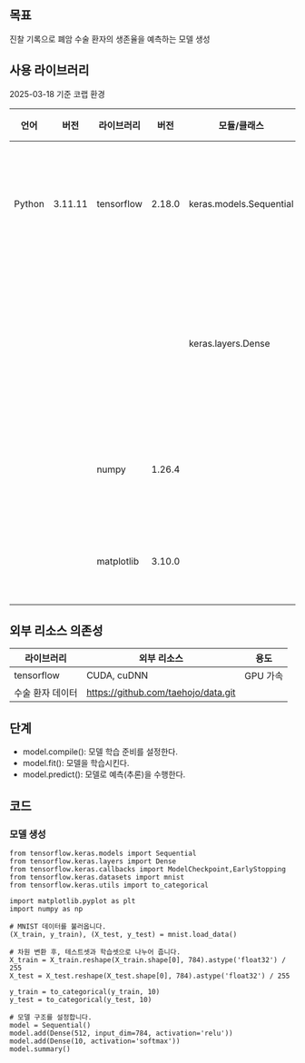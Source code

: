## 목표
진찰 기록으로 폐암 수술 환자의 생존율을 예측하는 모델 생성

## 사용 라이브러리
2025-03-18 기준 코랩 환경

|언어|버전|라이브러리|버전|모듈/클래스|용도|
|---|---|---|---|---|---|
|Python|3.11.11|tensorflow|2.18.0|keras.models.Sequential|전체 모델 구조를 정의|
|||||keras.layers.Dense|모델 내부의 개별 층을 구성|
|||numpy|1.26.4||데이터 불러오기|
|||matplotlib|3.10.0||데이터 시각화|

## 외부 리소스 의존성
|라이브러리|외부 리소스|용도|
|---|---|---|
|tensorflow|CUDA, cuDNN|GPU 가속|
|수술 환자 데이터|https://github.com/taehojo/data.git||

## 단계

- model.compile(): 모델 학습 준비를 설정한다.
- model.fit(): 모델을 학습시킨다.
- model.predict(): 모델로 예측(추론)을 수행한다.


## 코드

### 모델 생성
```
from tensorflow.keras.models import Sequential
from tensorflow.keras.layers import Dense
from tensorflow.keras.callbacks import ModelCheckpoint,EarlyStopping
from tensorflow.keras.datasets import mnist
from tensorflow.keras.utils import to_categorical

import matplotlib.pyplot as plt
import numpy as np

# MNIST 데이터를 불러옵니다. 
(X_train, y_train), (X_test, y_test) = mnist.load_data()

# 차원 변환 후, 테스트셋과 학습셋으로 나누어 줍니다.
X_train = X_train.reshape(X_train.shape[0], 784).astype('float32') / 255
X_test = X_test.reshape(X_test.shape[0], 784).astype('float32') / 255

y_train = to_categorical(y_train, 10)
y_test = to_categorical(y_test, 10)

# 모델 구조를 설정합니다.
model = Sequential()
model.add(Dense(512, input_dim=784, activation='relu'))
model.add(Dense(10, activation='softmax'))
model.summary()
```
